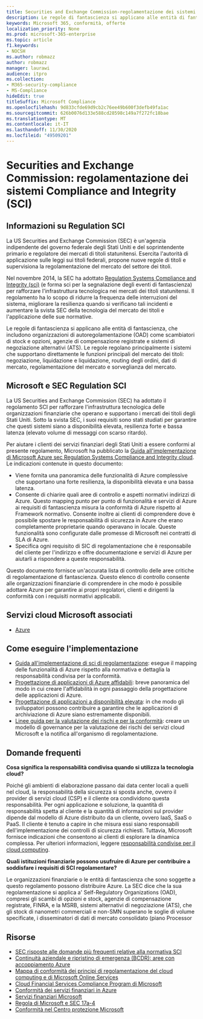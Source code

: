 ```yaml
---
title: Securities and Exchange Commission-regolamentazione dei sistemi Compliance and Integrity (SCI)
description: Le regole di fantascienza si applicano alle entità di fantascienza, che includono organizzazioni di autoregolamentazione (OAD) come scambiatori di stock e opzioni, agenzie di compensazione registrate e sistemi di negoziazione alternativi (ATS).
keywords: Microsoft 365, conformità, offerte
localization_priority: None
ms.prod: microsoft-365-enterprise
ms.topic: article
f1.keywords:
- NOCSH
ms.author: robmazz
author: robmazz
manager: laurawi
audience: itpro
ms.collection:
- M365-security-compliance
- MS-Compliance
hideEdit: true
titleSuffix: Microsoft Compliance
ms.openlocfilehash: 9d833cfde69d9cb2c76ee49b600f3defb49fa1ac
ms.sourcegitcommit: 626b0076d133e588cd28598c149a7f272fc18bae
ms.translationtype: MT
ms.contentlocale: it-IT
ms.lasthandoff: 11/30/2020
ms.locfileid: "49509201"
---
```

# <a name="securities-and-exchange-commission-regulation-systems-compliance-and-integrity-sci"></a>Securities and Exchange Commission: regolamentazione dei sistemi Compliance and Integrity (SCI)

## <a name="about-regulation-sci"></a>Informazioni su Regulation SCI

La US Securities and Exchange Commission (SEC) è un'agenzia indipendente del governo federale degli Stati Uniti e del soprintendente primario e regolatore dei mercati di titoli statunitensi. Esercita l'autorità di applicazione sulle leggi sui titoli federali, propone nuove regole di titoli e supervisiona la regolamentazione del mercato del settore dei titoli.

Nel novembre 2014, la SEC ha adottato [Regulation Systems Compliance and Integrity (sci)](https://www.sec.gov/rules/final/2014/34-73639.pdf) (e forma sci per la segnalazione degli eventi di fantascienza) per rafforzare l'infrastruttura tecnologica nei mercati dei titoli statunitensi. Il regolamento ha lo scopo di ridurre la frequenza delle interruzioni del sistema, migliorare la resilienza quando si verificano tali incidenti e aumentare la svista SEC della tecnologia del mercato dei titoli e l'applicazione delle sue normative.

Le regole di fantascienza si applicano alle entità di fantascienza, che includono organizzazioni di autoregolamentazione (OAD) come scambiatori di stock e opzioni, agenzie di compensazione registrate e sistemi di negoziazione alternativi (ATS). Le regole regolano principalmente i sistemi che supportano direttamente le funzioni principali del mercato dei titoli: negoziazione, liquidazione e liquidazione, routing degli ordini, dati di mercato, regolamentazione del mercato e sorveglianza del mercato.

## <a name="microsoft-and-sec-regulation-sci"></a>Microsoft e SEC Regulation SCI

La US Securities and Exchange Commission (SEC) ha adottato il regolamento SCI per rafforzare l'infrastruttura tecnologica delle organizzazioni finanziarie che operano e supportano i mercati dei titoli degli Stati Uniti. Sotto la svista SEC, i suoi requisiti sono stati studiati per garantire che questi sistemi siano a disponibilità elevata, resilienza forte e bassa latenza (elevato volume di messaggi con scarso ritardo).

Per aiutare i clienti dei servizi finanziari degli Stati Uniti a essere conformi al presente regolamento, Microsoft ha pubblicato la [Guida all'implementazione di Microsoft Azure sec Regulation Systems Compliance and Integrity cloud](https://servicetrust.microsoft.com/ViewPage/TrustDocumentsV3?command=Download&downloadType=Document&downloadId=a69ce0c1-7b7e-44e9-9143-867241e6b2f9&tab=7f51cb60-3d6c-11e9-b2af-7bb9f5d2d913&docTab=7f51cb60-3d6c-11e9-b2af-7bb9f5d2d913_FAQ_and_White_Papers). Le indicazioni contenute in questo documento:

- Viene fornita una panoramica delle funzionalità di Azure complessive che supportano una forte resilienza, la disponibilità elevata e una bassa latenza.
- Consente di chiarire quali aree di controllo e aspetti normativi indirizzi di Azure. Questo mapping punto per punto di funzionalità e servizi di Azure ai requisiti di fantascienza misura la conformità di Azure rispetto al Framework normativo. Consente inoltre ai clienti di comprendere dove è possibile spostare le responsabilità di sicurezza in Azure che erano completamente proprietarie quando operavano in locale. Queste funzionalità sono configurate dalle promesse di Microsoft nei contratti di SLA di Azure.
- Specifica ogni requisito di SIC di regolamentazione che è responsabile del cliente per l'indirizzo e offre documentazione e servizi di Azure per aiutarli a rispondere a queste responsabilità.

Questo documento fornisce un'accurata lista di controllo delle aree critiche di regolamentazione di fantascienza. Questo elenco di controllo consente alle organizzazioni finanziarie di comprendere in che modo è possibile adottare Azure per garantire ai propri regolatori, clienti e dirigenti la conformità con i requisiti normativi applicabili.

## <a name="microsoft-in-scope-cloud-services"></a>Servizi cloud Microsoft associati

- [Azure](https://aka.ms/AzureCompliance)

## <a name="how-to-implement"></a>Come eseguire l'implementazione

- [Guida all'implementazione di sci di regolamentazione](https://servicetrust.microsoft.com/ViewPage/TrustDocumentsV3?command=Download&downloadType=Document&downloadId=a69ce0c1-7b7e-44e9-9143-867241e6b2f9&tab=7f51cb60-3d6c-11e9-b2af-7bb9f5d2d913&docTab=7f51cb60-3d6c-11e9-b2af-7bb9f5d2d913_FAQ_and_White_Papers): esegue il mapping delle funzionalità di Azure rispetto alla normativa e dettaglia la responsabilità condivisa per la conformità.
- [Progettazione di applicazioni di Azure affidabili](https://docs.microsoft.com/azure/architecture/resiliency/): breve panoramica del modo in cui creare l'affidabilità in ogni passaggio della progettazione delle applicazioni di Azure.
- [Progettazione di applicazioni a disponibilità elevata](https://docs.microsoft.com/azure/storage/common/storage-designing-ha-apps-with-ragrs): in che modo gli sviluppatori possono contribuire a garantire che le applicazioni di archiviazione di Azure siano estremamente disponibili.
- [Linee guida per la valutazione dei rischi e per la conformità](https://aka.ms/RiskGovernanceGuide): creare un modello di governance per la valutazione dei rischi dei servizi cloud Microsoft e la notifica all'organismo di regolamentazione.

## <a name="frequently-asked-questions"></a>Domande frequenti

**Cosa significa la responsabilità condivisa quando si utilizza la tecnologia cloud?**

Poiché gli ambienti di elaborazione passano dai data center locali a quelli nel cloud, la responsabilità della sicurezza si sposta anche, ovvero il provider di servizi cloud (CSP) e il cliente ora condividono questa responsabilità. Per ogni applicazione e soluzione, la quantità di responsabilità spetta al cliente e la quantità di informazioni sul provider dipende dal modello di Azure distribuito da un cliente, ovvero IaaS, SaaS o PaaS. Il cliente è tenuto a capire in che misura essi siano responsabili dell'implementazione dei controlli di sicurezza richiesti. Tuttavia, Microsoft fornisce indicazioni che consentono ai clienti di esplorare la dinamica complessa. Per ulteriori informazioni, leggere [responsabilità condivise per il cloud computing](https://gallery.technet.microsoft.com/Shared-Responsibilities-81d0ff91).

**Quali istituzioni finanziarie possono usufruire di Azure per contribuire a soddisfare i requisiti di SCI regolamentare?**

Le organizzazioni finanziarie o le entità di fantascienza che sono soggette a questo regolamento possono distribuire Azure. La SEC dice che la sua regolamentazione si applica a' Self-Regulatory Organizations (OAD), compresi gli scambi di opzioni e stock, agenzie di compensazione registrate, FINRA, e la MSRB, sistemi alternativi di negoziazione (ATS), che gli stock di nanometri commerciali e non-SMN superano le soglie di volume specificate, i disseminatori di dati di mercato consolidato (piano Processor

## <a name="resources"></a>Risorse

- [SEC risposte alle domande più frequenti relative alla normativa SCI](https://www.sec.gov/divisions/marketreg/regulation-sci-faq.shtml)
- [Continuità aziendale e ripristino di emergenza (BCDR): aree con accoppiamento Azure](https://docs.microsoft.com/azure/best-practices-availability-paired-regions)
- [Mappa di conformità dei principi di regolamentazione del cloud computing e di Microsoft Online Services](https://aka.ms/FinServ-Guide-US)
- [Cloud Financial Services Compliance Program di Microsoft](https://aka.ms/FSCP-Print)
- [Conformità dei servizi finanziari in Azure](https://aka.ms/FinServ-Compliance-Azure)
- [Servizi finanziari Microsoft](https://aka.ms/FinServ-Compliance)
- [Regola di Microsoft e SEC 17a-4](offering-SEC-17a-4.md)
- [Conformità nel Centro protezione Microsoft](https://www.microsoft.com/trust-center/compliance/compliance-overview)
